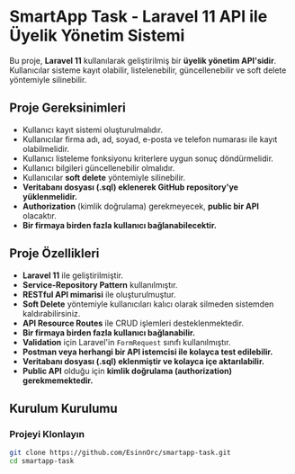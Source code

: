 # SmartApp Task - Laravel 11 API ile Üyelik Yönetim Sistemi

Bu proje, **Laravel 11** kullanılarak geliştirilmiş bir **üyelik yönetim API'sidir**. Kullanıcılar sisteme kayıt olabilir, listelenebilir, güncellenebilir ve soft delete yöntemiyle silinebilir.

## Proje Gereksinimleri

-   Kullanıcı kayıt sistemi oluşturulmalıdır.
-   Kullanıcılar firma adı, ad, soyad, e-posta ve telefon numarası ile kayıt olabilmelidir.
-   Kullanıcı listeleme fonksiyonu kriterlere uygun sonuç döndürmelidir.
-   Kullanıcı bilgileri güncellenebilir olmalıdır.
-   Kullanıcılar **soft delete** yöntemiyle silinebilir.
-   **Veritabanı dosyası (.sql) eklenerek GitHub repository'ye yüklenmelidir.**
-   **Authorization** (kimlik doğrulama) gerekmeyecek, **public bir API** olacaktır.
-   **Bir firmaya birden fazla kullanıcı bağlanabilecektir.**

## Proje Özellikleri

-   **Laravel 11** ile geliştirilmiştir.
-   **Service-Repository Pattern** kullanılmıştır.
-   **RESTful API mimarisi** ile oluşturulmuştur.
-   **Soft Delete** yöntemiyle kullanıcıları kalıcı olarak silmeden sistemden kaldırabilirsiniz.
-   **API Resource Routes** ile CRUD işlemleri desteklenmektedir.
-   **Bir firmaya birden fazla kullanıcı bağlanabilir.**
-   **Validation** için Laravel'in `FormRequest` sınıfı kullanılmıştır.
-   **Postman veya herhangi bir API istemcisi ile kolayca test edilebilir.**
-   **Veritabanı dosyası (.sql) eklenmiştir ve kolayca içe aktarılabilir.**
-   **Public API** olduğu için **kimlik doğrulama (authorization) gerekmemektedir.**

## Kurulum Kurulumu

### Projeyi Klonlayın

```bash
git clone https://github.com/EsinnOrc/smartapp-task.git
cd smartapp-task
```
